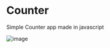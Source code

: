 # Counter

Simple Counter app made in javascript

![image](https://github.com/user-attachments/assets/347b6e89-4eda-42ca-adfe-0263cefc17ee)
